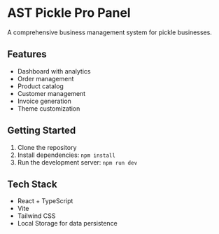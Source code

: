 # AST Pickle Pro Panel

A comprehensive business management system for pickle businesses.

## Features
- Dashboard with analytics
- Order management
- Product catalog
- Customer management
- Invoice generation
- Theme customization

## Getting Started

1. Clone the repository
2. Install dependencies: `npm install`
3. Run the development server: `npm run dev`

## Tech Stack
- React + TypeScript
- Vite
- Tailwind CSS
- Local Storage for data persistence

